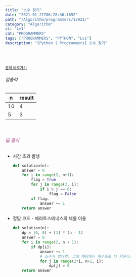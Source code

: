 ```yaml
---
title: "소수 찾기"
date: "2021-01-21T06:28:36.169Z"
path: "/Algorithm/programmers/12921/"
category: "Algorithm"
ci: "Lv1"
cat: "PROGRAMMERS"
tags: ["PROGRAMMERS", "PYTHON", "Lv1"]
description: "[Python | Programmers] 소수 찾기"
---
```


<br />

<a href="https://programmers.co.kr/learn/courses/30/lessons/12921"><small>문제 바로가기</small></a>

###### 입출력

| n    | result |
| ---- | ------ |
| 10   | 4      |
| 5    | 3      |

<br />

##### <h5 style="color:#C587AE;">💻 풀이</h5>

* 시간 초과 발생

  ```python
  def solution(n):
      answer = 0
      for i in range(2, n+1):
          flag = True
          for j in range(2, i):
              if i % j == 0:
                  flag = False
          if flag:
              answer += 1
      return answer
  ```

* 정답 코드 - 에라토스테네스의 체를 이용

  ```python
  def solution(n):
      dp = [0, 0] + [1] * (n - 1)
      answer = 0
      for i in range(2, n + 1):
          if dp[i]:
              answer += 1
              # 소수가 맞다면, 그에 해당하는 배수들을 다 지운다.
              for j in range(2*i, n+1, i):
                  dp[j] = 0
      return answer
  ```

  

<br />

